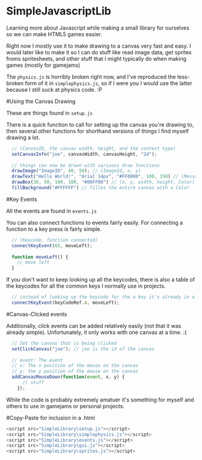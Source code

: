 SimpleJavascriptLib
===================

Learning more about Javascript while making a small
library for ourselves so we can make HTML5 games easier.

Right now I mostly use it to make drawing to a canvas very fast and easy. I would later
like to make it so I can do stuff like read image data, get sprites froms spritesheets, and
other stuff that I might typically do when making games (mostly for gamejams)

The ```physics.js``` is horribly broken right now, and I've reproduced the less-broken form of it in ```simplephysics.js```, so if I were you I would use the latter because I still suck at physics code. :P

#Using the Canvas Drawing

These are things found in ```setup.js```

There is a quick function to call for setting up the canvas you're drawing to, then several other functions for shorthand versions of things I find myself drawing a lot.

```js
  // (CanvasID, the canvas width, height, and the context type)
  setCanvasInfo("joe", canvasWidth, canvasHeight, "2d");
  
  // things can now be drawn with variuous draw functions
  drawImage("ImageID", 40, 50); // (ImageId, x, y)
  drawText("Hello World!", "Arial 14px", "#FF0000", 100, 150) // (Messages, Font, Color, x, y)
  drawBox(30, 50, 100, 100, "#00FF00") // (x, y, width, height, Color)
  fillBackground("#FFFFFF") // filles the entire canvas with a Color
```

#Key Events

All the events are found in ```events.js```

You can also connect functions to events fairly easily. For connecting a function to a key press is fairly simple.

```js
  // (Keycode, function connected)
  connectKeyEvent(65, moveLeft);
  
  function moveLeft() {
    // move left
  }
```

If you don't want to keep looking up all the keycodes, there is also a table of the keycodes for all the common keys I normally use in projects.

```js
  // instead of looking up the keycode for the a key it's already in a table!
  connectKeyEvent(keyCodeRef.A, moveLeft);
```

#Canvas-Clicked events

Additionally, click events can be added relatively easily (not that it was already simple). Unfortunately, it only works with one canvas at a time. :(

```js
  // Set the canvas that is being clicked
  setClickCanvas("joe"); // joe is the id of the canvas
  
  // event: The event
  // x: The x position of the mouse on the canvas
  // y: the y position of the mouse on the canvas
  addCanvasMouseDown(function(event, x, y) {
      // stuff
    });
```

While the code is probably extremely amatuer it's something for myself and others to use in gamejams or personal projects.

#Copy-Paste for inclusion in a .html
```js
<script src="SimpleLibrary\setup.js"></script>
<script src="SimpleLibrary\simplephysics.js"></script>
<script src="SimpleLibrary\events.js"></script>
<script src="SimpleLibrary\gui.js"></script>
<script src="SimpleLibrary\sprites.js"></script>
```
